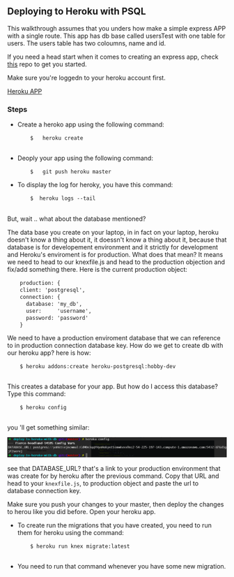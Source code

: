 ## Deploying to Heroku with PSQL

This walkthrough assumes that you unders how make a simple express APP with a single route. This app has db base called usersTest with one table for users. The users table has two coloumns, name and id. 

If you need a head start when it comes to creating an express app, check [this](https://github.com/HalahRaadSalih/g16-project-settings) repo to get you started.


 Make sure you're loggedn to your heroku account first. 
 
[Heroku APP](https://fierce-headland-14595.herokuapp.com) 
<br>

### Steps
 
 - Create a heroko app using the following command:
 	
 	```
 		$ 	heroku create
 		
 	```

- Deoply your app using the following command:

	```
		$ 	git push heroku master

	```
	
- To display the log for heroky, you have this command:
	
	```
		$  heroku logs --tail

	```

<br>	
But, wait .. what about the database mentioned?

The data base you create on your laptop, in in fact on your laptop, heroku doesn't know a thing about it, it doessn't know a thing about it, because that database is for developement environment and it strictly for development and Heroku's enviroment is for production. What does that mean? It means we need to head to our knexfile.js and head to the production objection and fix/add something there. Here is the current production object:

```
	production: {
    client: 'postgresql',
    connection: {
      database: 'my_db',
      user:     'username',
      password: 'password'
    }
```	

We need to have a production enviroment database that we can reference to in production connection database key. How do we get to create db with our heroku app? here is how:

```
	$ heroku addons:create heroku-postgresql:hobby-dev
	
```

This creates a database for your app. But how do I access this database? Type this command:

```
	$ heroku config
	
```

you 'll get something similar: 
<br>

![screenshot](assets/images/screenshot.png)

see that DATABASE_URL? that's a link to your production environment that was create for by heroku after the previous command. Copy that URL and head to your `knexfile.js`, to production object and paste the url to database connection key.

Make sure you push your changes to your master, then deploy the changes to herou like you did before. Open your heroku app.

- To create run the migrations that you have created, you need to run them for heroku using the command:

	```
		$ heroku run knex migrate:latest
		
	```
	
- You need to run that command whenever you have some new migration. 	